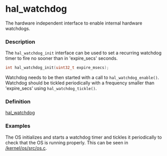 # hal_watchdog


The hardware independent interface to enable internal hardware watchdogs.

### Description

The `hal_watchdog_init` interface can be used to set a recurring watchdog timer to fire no sooner than in 'expire_secs' seconds. 

```c
int hal_watchdog_init(uint32_t expire_msecs);
```

Watchdog needs to be then started with a call to `hal_watchdog_enable()`.
Watchdog should be tickled periodically with a frequency smaller than 'expire_secs' using `hal_watchdog_tickle()`.


### Definition

[hal_watchdog](https://github.com/apache/incubator-mynewt-core/blob/master/hw/hal/include/hal/hal_watchdog.h)


### Examples

The OS initializes and starts a watchdog timer and tickles it periodically to check that the OS is running properly. This can be seen in [/kernel/os/src/os.c](https://github.com/apache/incubator-mynewt-core/blob/master/kernel/os/src/os.c).



